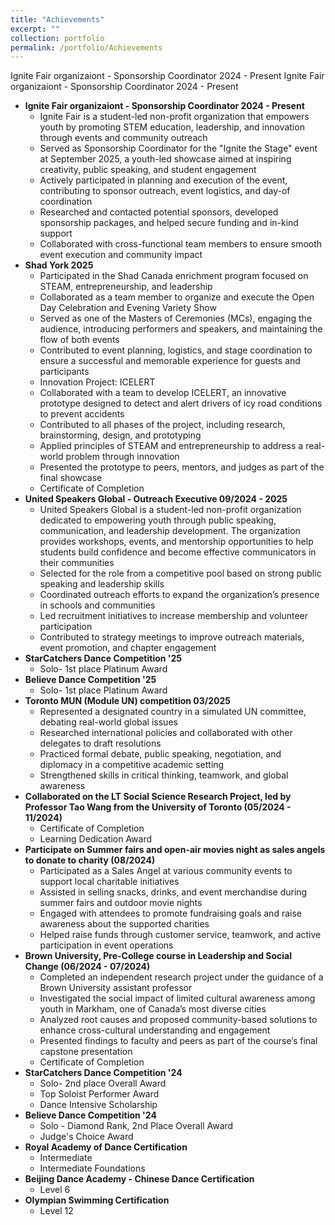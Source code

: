```yaml
---
title: "Achievements"
excerpt: ""
collection: portfolio
permalink: /portfolio/Achievements
---
```

Ignite Fair organizaiont - Sponsorship Coordinator 2024 - Present
Ignite Fair organizaiont - Sponsorship Coordinator 2024 - Present

* **Ignite Fair organizaiont - Sponsorship Coordinator 2024 - Present**
  * Ignite Fair is a student-led non-profit organization that empowers youth by promoting STEM education, leadership, and innovation through events and community outreach
  * Served as Sponsorship Coordinator for the "Ignite the Stage" event at September 2025, a youth-led showcase aimed at inspiring creativity, public speaking, and student engagement
  * Actively participated in planning and execution of the event, contributing to sponsor outreach, event logistics, and day-of coordination
  * Researched and contacted potential sponsors, developed sponsorship packages, and helped secure funding and in-kind support
  * Collaborated with cross-functional team members to ensure smooth event execution and community impact
* **Shad York 2025**
  * Participated in the Shad Canada enrichment program focused on STEAM, entrepreneurship, and leadership
  * Collaborated as a team member to organize and execute the Open Day Celebration and Evening Variety Show
  * Served as one of the Masters of Ceremonies (MCs), engaging the audience, introducing performers and speakers, and maintaining the flow of both events
  * Contributed to event planning, logistics, and stage coordination to ensure a successful and memorable experience for guests and participants
  * Innovation Project: ICELERT
  * Collaborated with a team to develop ICELERT, an innovative prototype designed to detect and alert drivers of icy road conditions to prevent accidents
  * Contributed to all phases of the project, including research, brainstorming, design, and prototyping
  * Applied principles of STEAM and entrepreneurship to address a real-world problem through innovation
  * Presented the prototype to peers, mentors, and judges as part of the final showcase
  * Certificate of Completion
* **United Speakers Global - Outreach Executive 09/2024 - 2025**
  * United Speakers Global is a student-led non-profit organization dedicated to empowering youth through public speaking, communication, and leadership development. The organization provides workshops, events, and mentorship opportunities to help students build confidence and become effective communicators in their communities
   * Selected for the role from a competitive pool based on strong public speaking and leadership skills
   * Coordinated outreach efforts to expand the organization’s presence in schools and communities
   * Led recruitment initiatives to increase membership and volunteer participation
   * Contributed to strategy meetings to improve outreach materials, event promotion, and chapter engagement
* **StarCatchers Dance Competition '25**
  * Solo- 1st place Platinum Award    
* **Believe Dance Competition '25**
  * Solo- 1st place Platinum Award
* **Toronto MUN (Module UN) competition 03/2025**
  * Represented a designated country in a simulated UN committee, debating real-world global issues
  * Researched international policies and collaborated with other delegates to draft resolutions
  * Practiced formal debate, public speaking, negotiation, and diplomacy in a competitive academic setting
  * Strengthened skills in critical thinking, teamwork, and global awareness
* **Collaborated on the LT Social Science Research Project, led by Professor Tao Wang from the University of Toronto (05/2024 - 11/2024)** 
  * Certificate of Completion
  * Learning Dedication Award
* **Participate on Summer fairs and open-air movies night as sales angels to donate to charity (08/2024)**
  * Participated as a Sales Angel at various community events to support local charitable initiatives
  * Assisted in selling snacks, drinks, and event merchandise during summer fairs and outdoor movie nights
  * Engaged with attendees to promote fundraising goals and raise awareness about the supported charities
  * Helped raise funds through customer service, teamwork, and active participation in event operations
* **Brown University, Pre-College course in Leadership and Social Change (06/2024 - 07/2024)**
  * Completed an independent research project under the guidance of a Brown University assistant professor
  * Investigated the social impact of limited cultural awareness among youth in Markham, one of Canada’s most diverse cities
  * Analyzed root causes and proposed community-based solutions to enhance cross-cultural understanding and engagement
  * Presented findings to faculty and peers as part of the course’s final capstone presentation
  * Certificate of Completion
* **StarCatchers Dance Competition '24**
  * Solo- 2nd place Overall Award
  * Top Soloist Performer Award
  * Dance Intensive Scholarship
* **Believe Dance Competition '24**
  * Solo - Diamond Rank, 2nd Place Overall Award
  * Judge's Choice Award
* **Royal Academy of Dance Certification**
  * Intermediate
  * Intermediate Foundations
* **Beijing Dance Academy - Chinese Dance Certification**
  * Level 6
* **Olympian Swimming Certification**
  * Level 12  
  
